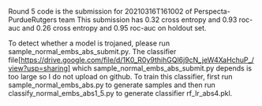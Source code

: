 Round 5 code is the submission for 20210316T161002 of Perspecta-PurdueRutgers team This submission has 0.32 cross entropy and 0.93 roc-auc and 0.26 cross entropy and 0.95 roc-auc on holdout set.

To detect whether a model is trojaned, please run sample_normal_embs_abs_submit.py. The classifier file[https://drive.google.com/file/d/1K0_R0y9thihGQl6j9cN_jeW4XaHchuP_/view?usp=sharing] which sample_normal_embs_abs_submit.py depends is too large so I do not upload on github. To train this classifier, first run sample_normal_embs_abs.py to generate samples and then run classify_normal_embs_abs1_5.py to generate classifier rf_lr_abs4.pkl.

